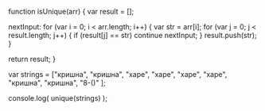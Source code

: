 function isUnique(arr) {
  var result = [];

  nextInput:
    for (var i = 0; i < arr.length; i++) {
      var str = arr[i]; 
      for (var j = 0; j < result.length; j++) { 
        if (result[j] == str) continue nextInput; 
      }
      result.push(str);
    }

  return result;
}

var strings = ["кришна", "кришна", "харе", "харе",
  "харе", "харе", "кришна", "кришна", "8-()"
];

console.log( unique(strings) ); 
